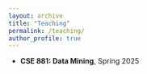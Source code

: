```yaml
---
layout: archive
title: "Teaching"
permalink: /teaching/
author_profile: true
---
```


- **CSE 881: Data Mining**, Spring 2025
